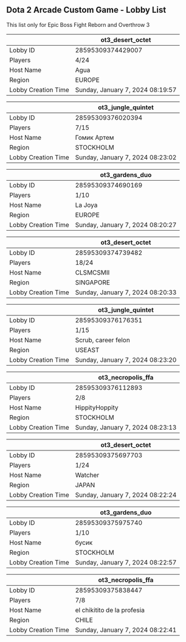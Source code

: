 ## Dota 2 Arcade Custom Game - Lobby List

This list only for Epic Boss Fight Reborn and Overthrow 3

|  | ot3_desert_octet |
| ------ | ------ |
| Lobby ID | 28595309374429007 |
| Players | 4/24 |
| Host Name | Agua |
| Region | EUROPE |
| Lobby Creation Time | Sunday, January 7, 2024 08:19:57 |


|  | ot3_jungle_quintet |
| ------ | ------ |
| Lobby ID | 28595309376020394 |
| Players | 7/15 |
| Host Name | Гомик Артем |
| Region | STOCKHOLM |
| Lobby Creation Time | Sunday, January 7, 2024 08:23:02 |


|  | ot3_gardens_duo |
| ------ | ------ |
| Lobby ID | 28595309374690169 |
| Players | 1/10 |
| Host Name | La Joya |
| Region | EUROPE |
| Lobby Creation Time | Sunday, January 7, 2024 08:20:27 |


|  | ot3_desert_octet |
| ------ | ------ |
| Lobby ID | 28595309374739482 |
| Players | 18/24 |
| Host Name | CLSMCSMII |
| Region | SINGAPORE |
| Lobby Creation Time | Sunday, January 7, 2024 08:20:33 |


|  | ot3_jungle_quintet |
| ------ | ------ |
| Lobby ID | 28595309376176351 |
| Players | 1/15 |
| Host Name | Scrub, career felon |
| Region | USEAST |
| Lobby Creation Time | Sunday, January 7, 2024 08:23:20 |


|  | ot3_necropolis_ffa |
| ------ | ------ |
| Lobby ID | 28595309376112893 |
| Players | 2/8 |
| Host Name | HippityHoppity |
| Region | STOCKHOLM |
| Lobby Creation Time | Sunday, January 7, 2024 08:23:13 |


|  | ot3_desert_octet |
| ------ | ------ |
| Lobby ID | 28595309375697703 |
| Players | 1/24 |
| Host Name | Watcher |
| Region | JAPAN |
| Lobby Creation Time | Sunday, January 7, 2024 08:22:24 |


|  | ot3_gardens_duo |
| ------ | ------ |
| Lobby ID | 28595309375975740 |
| Players | 1/10 |
| Host Name | бусик |
| Region | STOCKHOLM |
| Lobby Creation Time | Sunday, January 7, 2024 08:22:57 |


|  | ot3_necropolis_ffa |
| ------ | ------ |
| Lobby ID | 28595309375838447 |
| Players | 7/8 |
| Host Name | el chikitito de la profesia |
| Region | CHILE |
| Lobby Creation Time | Sunday, January 7, 2024 08:22:41 |


